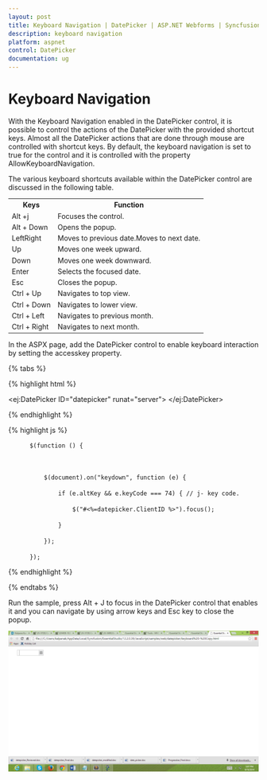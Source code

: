 ```yaml
---
layout: post
title: Keyboard Navigation | DatePicker | ASP.NET Webforms | Syncfusion
description: keyboard navigation
platform: aspnet
control: DatePicker
documentation: ug
---
```


# Keyboard Navigation

With the Keyboard Navigation enabled in the DatePicker control, it is possible to control the actions of the DatePicker with the provided shortcut keys. Almost all the DatePicker actions that are done through mouse are controlled with shortcut keys. By default, the keyboard navigation is set to true for the control and it is controlled with the property AllowKeyboardNavigation.

The various keyboard shortcuts available within the DatePicker control are discussed in the following table.

<table>
<tr>
<th>
Keys</th><th>
Function</th></tr>
<tr>
<td>
Alt +j</td><td>
Focuses the control.</td></tr>
<tr>
<td>
Alt + Down</td><td>
Opens the popup.</td></tr>
<tr>
<td>
LeftRight</td><td>
Moves to previous date.Moves to next date.</td></tr>
<tr>
<td>
Up</td><td>
Moves one week upward.</td></tr>
<tr>
<td>
Down</td><td>
Moves one week downward.</td></tr>
<tr>
<td>
Enter</td><td>
Selects the focused date.</td></tr>
<tr>
<td>
Esc</td><td>
Closes the popup.</td></tr>
<tr>
<td>
Ctrl + Up</td><td>
Navigates to top view.</td></tr>
<tr>
<td>
Ctrl + Down</td><td>
Navigates to lower view.</td></tr>
<tr>
<td>
Ctrl + Left</td><td>
Navigates to previous month.</td></tr>
<tr>
<td>
Ctrl + Right</td><td>
Navigates to next month.</td></tr>
</table>


In the ASPX page, add the DatePicker control to enable keyboard interaction by setting the accesskey property.

{% tabs %}

{% highlight html %}



   <ej:DatePicker ID="datepicker" runat="server"> </ej:DatePicker>





{% endhighlight %}





{% highlight js %}



          $(function () {



              $(document).on("keydown", function (e) {

                  if (e.altKey && e.keyCode === 74) { // j- key code.

                      $("#<%=datepicker.ClientID %>").focus();

                  }

              });

          });



{% endhighlight %}


{% endtabs %}


Run the sample, press Alt + J to focus in the DatePicker control that enables it and you can navigate by using arrow keys and Esc key to close the popup.

![](Keyboard-Navigation_images/Keyboard-Navigation_img1.png) 



